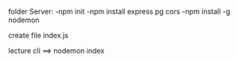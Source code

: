 folder Server:
-npm init
-npm install express pg cors
-npm install -g nodemon

create file index.js

lecture cli ==> nodemon index